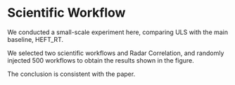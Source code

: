 # Scientific Workflow

We conducted a small-scale experiment here, comparing ULS with the main baseline, HEFT_RT. 

We selected two scientific workflows and Radar Correlation, and randomly injected 500 workflows to obtain the results shown in the figure. 

The conclusion is consistent with the paper.
